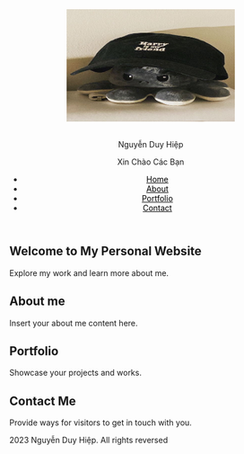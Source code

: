 
<html lang="en">
    <head>
        <title>Nguyễn Duy Hiệp- Personal Website</title>
        <meta charset="utf-8">
        <meta name="viewport" content="width=device-width, initial-scale=1.0">
        <link rel="stylesheet" href="CSS/styles.css">
         <!-- <style>
      * {
        box-sizing: border-box;
      }
      body {
        font-family: Arial, Helvetica, sans-serif;  
      }
      header {
        background-color: #000000;
        text-align: center;
        font-size: 20px ;
        color: white;
      }
     nav{text-align: left;}
     .main-menu{color: #000000;
      background-color: #ffffff;
     }
      </style>-->
    </head>
    <body>
        <header>
            <div class="profile-image">
                    <img src="image/anhmot.jpg" width="300" Height="200">
            </div>
            <div class="profile-info">
                <h2></h2>Nguyễn Duy Hiệp</h2>
                <p>Xin Chào Các Bạn</p>
            </div>
            <nav class="main-menu">
                <ul>
                    <li><a style= "color:#000000;" href ="#home"> Home </a> </li>
                    <li><a style= "color:#000000;" href="#about" >About </a></li>
                    <li><a style= "color:#000000;" href="#portfolio" >Portfolio  </a></li>
                    <li><a style= "color:#000000;" href="#contact" > Contact </a></li>
                   </ul> 
            </nav>
        </header>
        <main>
            <section id="home">
                <div class="container">
                    <h2>Welcome to My Personal Website </h2>
                    <p>Explore my work and learn more about me.</p>
                </div>
            </section>
            <section id="about">
                <div class="container">
                    <h2>About me</h2>
                    <p>Insert your about me content here.</p>
                </div>
            </section>
            <section id="portfolio">
                <div class="container">
                    <h2>Portfolio </h2>
                    <p>Showcase your projects and works.</p>
                </div>
            </section>
            <section id="contact">
                <div class="container">
                    <h2>Contact Me</h2>
                    <p>Provide ways for visitors to get in touch with you.</p>
                </div>
            </section>
        </main>
        <footer>
            <div class="container">
                <p>2023 Nguyễn Duy Hiệp. All rights reversed</p>
            </div>
        </footer>
    </body>
</htm
